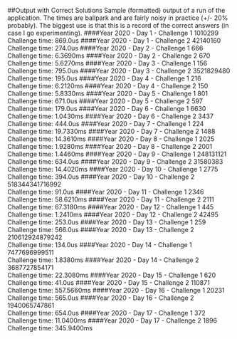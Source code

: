 ##Output with Correct Solutions
Sample (formatted) output of a run of the application.  The times are 
ballpark and are fairly noisy in practice (+/- 20% probably).  The biggest
use is that this is a record of the correct answers (in case I go experimenting).
####Year 2020 - Day 1 - Challenge 1
1010299  
Challenge time:  869.0us
####Year 2020 - Day 1 - Challenge 2
42140160  
Challenge time:  274.0us
####Year 2020 - Day 2 - Challenge 1
666  
Challenge time:  6.3690ms
####Year 2020 - Day 2 - Challenge 2
670  
Challenge time:  5.6270ms
####Year 2020 - Day 3 - Challenge 1
156  
Challenge time:  795.0us
####Year 2020 - Day 3 - Challenge 2
3521829480  
Challenge time:  195.0us
####Year 2020 - Day 4 - Challenge 1
216  
Challenge time:  6.2120ms
####Year 2020 - Day 4 - Challenge 2
150  
Challenge time:  5.8330ms
####Year 2020 - Day 5 - Challenge 1
801  
Challenge time:  671.0us
####Year 2020 - Day 5 - Challenge 2
597  
Challenge time:  179.0us
####Year 2020 - Day 6 - Challenge 1
6630  
Challenge time:  1.0430ms
####Year 2020 - Day 6 - Challenge 2
3437  
Challenge time:  444.0us
####Year 2020 - Day 7 - Challenge 1
224  
Challenge time:  19.7330ms
####Year 2020 - Day 7 - Challenge 2
1488  
Challenge time:  14.3610ms
####Year 2020 - Day 8 - Challenge 1
2025  
Challenge time:  1.9280ms
####Year 2020 - Day 8 - Challenge 2
2001  
Challenge time:  1.4460ms
####Year 2020 - Day 9 - Challenge 1
248131121  
Challenge time:  634.0us
####Year 2020 - Day 9 - Challenge 2
31580383  
Challenge time:  14.4020ms
####Year 2020 - Day 10 - Challenge 1
2775  
Challenge time:  394.0us
####Year 2020 - Day 10 - Challenge 2
518344341716992  
Challenge time:  91.0us
####Year 2020 - Day 11 - Challenge 1
2346  
Challenge time:  58.6210ms
####Year 2020 - Day 11 - Challenge 2
2111  
Challenge time:  67.3180ms
####Year 2020 - Day 12 - Challenge 1
445  
Challenge time:  1.2410ms
####Year 2020 - Day 12 - Challenge 2
42495  
Challenge time:  253.0us
####Year 2020 - Day 13 - Challenge 1
259  
Challenge time:  566.0us
####Year 2020 - Day 13 - Challenge 2
210612924879242  
Challenge time:  134.0us
####Year 2020 - Day 14 - Challenge 1
7477696999511  
Challenge time:  1.8380ms
####Year 2020 - Day 14 - Challenge 2
3687727854171  
Challenge time:  22.3080ms
####Year 2020 - Day 15 - Challenge 1
620  
Challenge time:  41.0us
####Year 2020 - Day 15 - Challenge 2
110871  
Challenge time:  557.5660ms
####Year 2020 - Day 16 - Challenge 1
20231  
Challenge time:  565.0us
####Year 2020 - Day 16 - Challenge 2
1940065747861  
Challenge time:  654.0us
####Year 2020 - Day 17 - Challenge 1
372  
Challenge time:  11.0400ms
####Year 2020 - Day 17 - Challenge 2
1896  
Challenge time:  345.9400ms